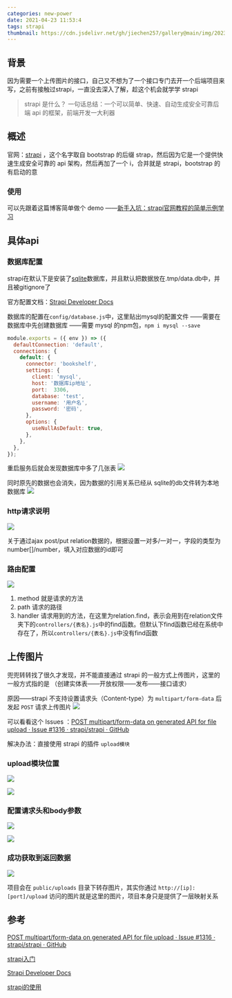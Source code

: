 ```yaml
---
categories: new-power
date: 2021-04-23 11:53:4
tags: strapi
thumbnail: https://cdn.jsdelivr.net/gh/jiechen257/gallery@main/img/202304272135444.png
---
```


## 背景
因为需要一个上传图片的接口，自己又不想为了一个接口专门去开一个后端项目来写，之前有接触过strapi，一直没去深入了解，趁这个机会就学学 strapi

> strapi 是什么？
> 一句话总结：一个可以简单、快速、自动生成安全可靠后端 api 的框架，前端开发一大利器

## 概述
官网：[strapi](https://strapi.io/) ，这个名字取自 bootstrap 的后缀 strap，然后因为它是一个提供快速生成安全可靠的 api 架构，然后再加了一个 i，合并就是 strapi，bootstrap 的有启动的意

### 使用
可以先跟着这篇博客简单做个 demo
——[新手入坑：strapi官网教程的简单示例学习](https://blog.csdn.net/qq_36812165/article/details/115533628#:~:text=%E4%BB%8B%E7%BB%8D%20Strapi%20%E6%98%AF%E4%B8%80%E7%A7%8D%E7%81%B5%E6%B4%BB%E7%9A%84%E3%80%81%E5%BC%80%E6%94%BE%E6%BA%90%E7%A0%81%E7%9A%84%E6%97%A0%E5%A4%B4%20CMS%20%EF%BC%8C%E5%BC%80%E5%8F%91%E8%80%85%E5%8F%AF%E4%BB%A5%E8%87%AA%E7%94%B1%E9%80%89%E6%8B%A9%E8%87%AA%E5%B7%B1%E5%96%9C%E6%AC%A2%E7%9A%84%E5%B7%A5%E5%85%B7%E5%92%8C%E6%A1%86%E6%9E%B6%EF%BC%8C%E7%BC%96%E8%BE%91%E5%99%A8%E4%B9%9F%E5%8F%AF%E4%BB%A5%E8%BD%BB%E6%9D%BE%E5%9C%B0%E7%AE%A1%E7%90%86%E5%92%8C%E5%88%86%E5%8F%91%E5%86%85%E5%AE%B9%E3%80%82,%E9%80%9A%E8%BF%87%E4%BD%BF%E7%AE%A1%E7%90%86%E9%9D%A2%E6%9D%BF%E5%92%8C%20API%20%E5%8F%AF%E6%89%A9%E5%B1%95%E9%80%9A%E8%BF%87%E6%8F%92%E4%BB%B6%E7%B3%BB%E7%BB%9F%EF%BC%8C%20Strapi%20%E4%BD%BF%E4%B8%96%E7%95%8C%E4%B8%8A%E6%9C%80%E5%A4%A7%E7%9A%84%E5%85%AC%E5%8F%B8%E5%8A%A0%E9%80%9F%E5%86%85%E5%AE%B9%E4%BA%A4%E4%BB%98%EF%BC%8C%E5%90%8C%E6%97%B6%E5%BB%BA%E7%AB%8B%E7%BE%8E%E4%B8%BD%E7%9A%84%E6%95%B0%E5%AD%97%E4%BD%93%E9%AA%8C%E3%80%82)

## 具体api

### 数据库配置
strapi在默认下是安装了[sqlite](https://so.csdn.net/so/search?q=sqlite&spm=1001.2101.3001.7020)数据库，并且默认把数据放在.tmp/data.db中，并且被gitignore了

官方配置文档：[Strapi Developer Docs](https://docs.strapi.io/developer-docs/latest/getting-started/introduction.html)

数据库的配置在`config/database.js`中，这里贴出mysql的配置文件
——需要在数据库中先创建数据库
——需要 mysql 的npm包，`npm i mysql --save`

```js
module.exports = ({ env }) => ({
  defaultConnection: 'default',
  connections: {
    default: {
      connector: 'bookshelf',
      settings: {
        client: 'mysql',
        host: '数据库ip地址',
        port:  3306,
        database: 'test',
        username: '用户名',
        password: '密码',
      },
      options: {
        useNullAsDefault: true,
      },
    },
  },
});
```

重启服务后就会发现数据库中多了几张表
![](http://cdn.becase.top/20220520145135.png)

同时原先的数据也会消失，因为数据的引用关系已经从 sqlite的db文件转为本地数据库
![](http://cdn.becase.top/20220520145257.png)


### http请求说明

![](http://cdn.becase.top/20220520145400.png)

关于通过ajax post/put relation数据的，根据设置一对多/一对一，字段的类型为number[]/number，填入对应数据的id即可

### 路由配置

![](http://cdn.becase.top/20220520145619.png)
1. method 就是请求的方法
2. path 请求的路径
3. handler 请求用到的方法，在这里为relation.find，表示会用到在relation文件夹下的`controllers/{表名}.js`中的find函数。但默认下find函数已经在系统中存在了，所以`controllers/{表名}.js`中没有find函数


## 上传图片
兜兜转转找了很久才发现，并不能直接通过 strapi 的一般方式上传图片，这里的一般方式指的是 （创建实体表——开放权限——发布——接口请求）

原因——strapi 不支持设置请求头（Content-type）为 `multipart/form-data` 后发起 `POST` 请求上传图片
![](http://cdn.becase.top/20220520150924.png)


可以看看这个 Issues ：[POST multipart/form-data on generated API for file upload · Issue #1316 · strapi/strapi · GitHub](https://github.com/strapi/strapi/issues/1316#)

解决办法：直接使用 strapi 的插件 `upload模块`

### upload模块位置
![](http://cdn.becase.top/20220520150327.png)

![](http://cdn.becase.top/20220520150340.png)

### 配置请求头和body参数
![](http://cdn.becase.top/20220520150805.png)

![](http://cdn.becase.top/20220520150811.png)

### 成功获取到返回数据
![](http://cdn.becase.top/20220520150843.png)

项目会在 `public/uploads` 目录下转存图片，其实你通过 `http://[ip]:[port]/upload`  访问的图片就是这里的图片，项目本身只是提供了一层映射关系


## 参考
[POST multipart/form-data on generated API for file upload · Issue #1316 · strapi/strapi · GitHub](https://github.com/strapi/strapi/issues/1316#)

[strapi入门](https://blog.csdn.net/qq_41535611/article/details/107912549)

[Strapi Developer Docs](https://docs.strapi.io/developer-docs/latest/getting-started/introduction.html#open-source-contribution)

[strapi的使用](https://blog.csdn.net/m0_37820751/article/details/112800805)

